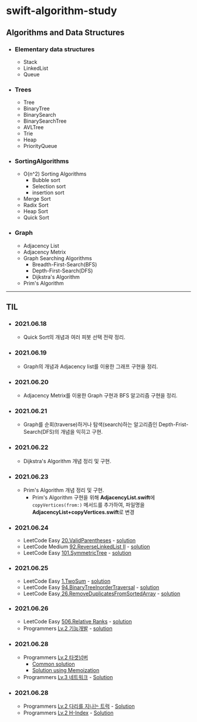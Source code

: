 # **swift-algorithm-study**

## **Algorithms and Data Structures**

- ### Elementary data structures
  - Stack
  - LinkedList
  - Queue
- ### Trees
  - Tree
  - BinaryTree
  - BinarySearch
  - BinarySearchTree
  - AVLTree
  - Trie
  - Heap
  - PriorityQueue
- ### SortingAlgorithms
  - O(n^2) Sorting Algorithms
    - Bubble sort
    - Selection sort
    - insertion sort
  - Merge Sort
  - Radix Sort
  - Heap Sort
  - Quick Sort
- ### Graph
  - Adjacency List
  - Adjacency Metrix
  - Graph Searching Algorithms
    - Breadth-First-Search(BFS)
    - Depth-First-Search(DFS)
    - Dijkstra's Algorithm
  - Prim's Algorithm

---
## **TIL**

- ### 2021.06.18
  - Quick Sort의 개념과 여러 피봇 선택 전략 정리.
  
- ### 2021.06.19
  - Graph의 개념과 Adjacency list를 이용한 그래프 구현을 정리.

- ### 2021.06.20
  - Adjacency Metrix를 이용한 Graph 구현과 BFS 알고리즘 구현을 정리.
  
- ### 2021.06.21
  - Graph를 순회(traverse)하거나 탐색(search)하는 알고리즘인 Depth-Frist-Search(DFS)의 개념을 익히고 구현.

- ### 2021.06.22
  - Dijkstra's Algorithm 개념 정리 및 구현.

- ### 2021.06.23
  - Prim's Algorithm 개념 정리 및 구현.
    - Prim's Algorithm 구현을 위해 **AdjacencyList.swift**에 `copyVertices(from:)` 메서드를 추가하여, 파일명을 **AdjacencyList+copyVertices.swift**로 변경
  
- ### 2021.06.24
  - LeetCode Easy   [20.ValidParentheses](https://leetcode.com/problems/valid-parentheses/) - [solution](./LeetCode/Easy/ValidParenthesesEasy20.swift)
  - LeetCode Medium [92.ReverseLinkedList II](https://leetcode.com/problems/reverse-linked-list-ii/) - [solution](./LeetCode/Medium/ReverseLinkedListIIMedium92.swift)
  - LeetCode Easy   [101.SymmetricTree](https://leetcode.com/problems/symmetric-tree/) - [solution](./LeetCode/Easy/SymmetricTreeEasy101Shorter.swift)

- ### 2021.06.25
  - LeetCode Easy [1.TwoSum](https://leetcode.com/problems/two-sum/) - [solution](./LeetCode/Easy/TwoSumEasy1.swift)
  - LeetCode Easy [94.BinaryTreeInorderTraversal](https://leetcode.com/problems/binary-tree-inorder-traversal/) - [solution](./LeetCode/Easy/BinaryTreeInorderTraversalEasy94.swift)
  - LeetCode Easy[ 26.RemoveDuplicatesFromSortedArray](https://leetcode.com/problems/remove-duplicates-from-sorted-array/) - [solution](./LeetCode/Easy/RemoveDuplicatesFromSortedArrayEasy26.swift)

- ### 2021.06.26
  - LeetCode Easy [506.Relative Ranks](https://leetcode.com/problems/relative-ranks/) - [solution](./LeetCode/Easy/RelativeRanksEasy506.swift)
  - Programmers [Lv.2 기능개발](https://programmers.co.kr/learn/courses/30/lessons/42586?language=swift) - [solution](./Programmers/Level2/기능개발Lv2.swift)

- ### 2021.06.28
  - Programmers [Lv.2 타겟넘버](https://programmers.co.kr/learn/courses/30/lessons/42586?language=swift) 
    - [Common solution](./Programmers/Level2/타겟넘버Lv2.swift)
    - [Solution using Memoization](./Programmers/Level2/타겟넘버Lv2Memoization.swift)
  - Programmers [Lv.3 네트워크](https://programmers.co.kr/learn/courses/30/lessons/43162) - [Solution](./Programmers/Level3/네트워크Lv3.swift)

- ### 2021.06.28
  - Programmers [Lv.2 다리를 지나는 트럭](https://programmers.co.kr/learn/courses/30/lessons/42583) - [Solution](./Programmers/Level2/다리를지나는트럭Lv2.swift)
  - Programmers [Lv.2 H-Index](https://programmers.co.kr/learn/courses/30/lessons/42747) - [Solution](./Programmers/Level2/H-IndexLv2.swift)
